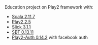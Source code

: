 Education project on Play2 framework with:
- [Scala 2.11.7](http://www.scala-lang.org)
- [Play2 2.5](https://www.playframework.com)
- [Slick 3.1.1](http://slick.typesafe.com)
- [SBT 0.13.11](http://www.scala-sbt.org)
- [Play2-Auth 0.14.2](https://github.com/t2v/play2-auth) with facebook auth
